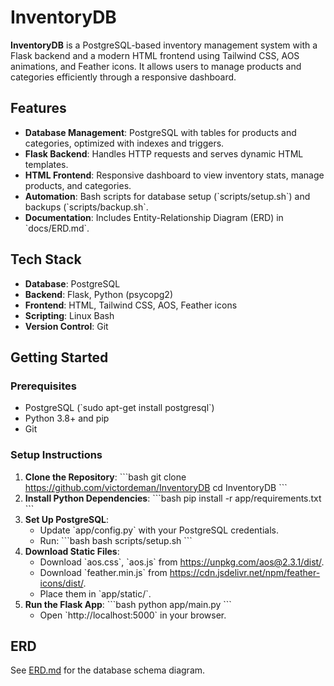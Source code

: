 # InventoryDB

**InventoryDB** is a PostgreSQL-based inventory management system with a Flask backend and a modern HTML frontend using Tailwind CSS, AOS animations, and Feather icons. It allows users to manage products and categories efficiently through a responsive dashboard.

## Features
- **Database Management**: PostgreSQL with tables for products and categories, optimized with indexes and triggers.
- **Flask Backend**: Handles HTTP requests and serves dynamic HTML templates.
- **HTML Frontend**: Responsive dashboard to view inventory stats, manage products, and categories.
- **Automation**: Bash scripts for database setup (\`scripts/setup.sh\`) and backups (\`scripts/backup.sh\`.
- **Documentation**: Includes Entity-Relationship Diagram (ERD) in \`docs/ERD.md\`.

## Tech Stack
- **Database**: PostgreSQL
- **Backend**: Flask, Python (psycopg2)
- **Frontend**: HTML, Tailwind CSS, AOS, Feather icons
- **Scripting**: Linux Bash
- **Version Control**: Git

## Getting Started

### Prerequisites
- PostgreSQL (\`sudo apt-get install postgresql\`)
- Python 3.8+ and pip
- Git

### Setup Instructions
1. **Clone the Repository**:
   \`\`\`bash
   git clone https://github.com/victordeman/InventoryDB
   cd InventoryDB
   \`\`\`
2. **Install Python Dependencies**:
   \`\`\`bash
   pip install -r app/requirements.txt
   \`\`\`
3. **Set Up PostgreSQL**:
   - Update \`app/config.py\` with your PostgreSQL credentials.
   - Run:
     \`\`\`bash
     bash scripts/setup.sh
     \`\`\`
4. **Download Static Files**:
   - Download \`aos.css\`, \`aos.js\` from https://unpkg.com/aos@2.3.1/dist/.
   - Download \`feather.min.js\` from https://cdn.jsdelivr.net/npm/feather-icons/dist/.
   - Place them in \`app/static/\`.
5. **Run the Flask App**:
   \`\`\`bash
   python app/main.py
   \`\`\`
   - Open \`http://localhost:5000\` in your browser.

## ERD
See [ERD.md](docs/ERD.md) for the database schema diagram.
